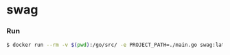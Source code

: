 # swag

### Run
 ```bash
 $ docker run --rm -v $(pwd):/go/src/ -e PROJECT_PATH=./main.go swag:latest
 ```
